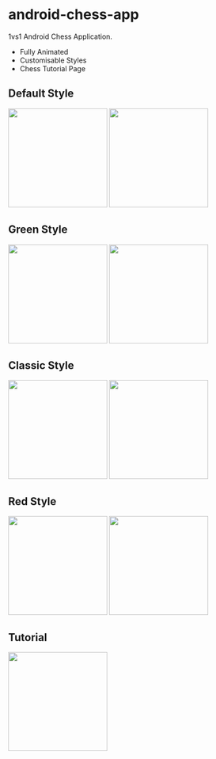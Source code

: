 # android-chess-app
1vs1 Android Chess Application. <br>
- Fully Animated
- Customisable Styles
- Chess Tutorial Page
## Default Style
<img src="https://user-images.githubusercontent.com/93838932/198877785-82b9350e-8639-42e3-a68b-f68332599939.png" width=200></img>
<img src="https://user-images.githubusercontent.com/93838932/198877941-ed063fc1-68bd-4f67-b7ff-ea0234eaac71.png" width=200></img>
## Green Style
<img src="https://user-images.githubusercontent.com/93838932/198877951-743c342f-cb29-40e8-9991-8e6509067c0d.png" width=200></img>
<img src="https://user-images.githubusercontent.com/93838932/198877954-c1ef2289-ff90-4df1-9908-ced87f89880f.png" width=200></img>
## Classic Style
<img src="https://user-images.githubusercontent.com/93838932/198877957-0d9d4b04-03ea-4f28-a14d-a2f2a58417d6.png" width=200></img>
<img src="https://user-images.githubusercontent.com/93838932/198877961-95536f06-4b3c-43cc-a95f-5e68da3dd239.png" width=200></img>
## Red Style
<img src="https://user-images.githubusercontent.com/93838932/198877964-6446ba1c-ca41-4a7a-bff6-b9248a367ea2.png" width=200></img>
<img src="https://user-images.githubusercontent.com/93838932/198877967-1416b1e9-c0c2-4ef2-8cc2-45e04676c1d8.png" width=200></img>
## Tutorial
<img src="https://user-images.githubusercontent.com/93838932/198877944-0af7a36a-0277-4ba8-8db5-5749fa2183ad.png" width=200></img>
